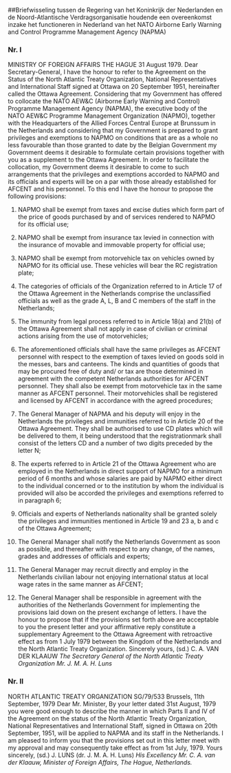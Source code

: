 <meta http-equiv='Content-Type' content='text/html; charset=utf-8' />

##Briefwisseling tussen de Regering van het Koninkrijk der Nederlanden en de Noord-Atlantische Verdragsorganisatie houdende een overeenkomst inzake het functioneren in Nederland van het NATO Airborne Early Warning and Control Programme Management Agency (NAPMA)

### Nr.  I  

MINISTRY OF FOREIGN AFFAIRS THE HAGUE 31 August 1979. Dear Secretary-General, I have the honour to refer to the Agreement on the Status of the North Atlantic Treaty Organization, National Representatives and International Staff signed at Ottawa on 20 September 1951, hereinafter called the Ottawa Agreement. Considering that my Government has offered to collocate the NATO AEW&C (Airborne Early Warning and Control) Programme Management Agency (NAPMA), the executive body of the NATO AEW&C Programme Management Organization (NAPMO), together with the Headquarters of the Allied Forces Central Europe at Brunssum in the Netherlands and considering that my Government is prepared to grant privileges and exemptions to NAPMO on conditions that are as a whole no less favourable than those granted to date by the Belgian Government my Government deems it desirable to formulate certain provisions together with you as a supplement to the Ottawa Agreement. In order to facilitate the collocation, my Government deems it desirable to come to such arrangements that the privileges and exemptions accorded to NAPMO and its officials and experts will be on a par with those already established for AFCENT and his personnel. To this end I have the honour to propose the following provisions: 

1. NAPMO shall be exempt from taxes and excise duties which form part of the price of goods purchased by and of services rendered to NAPMO for its official use;  

2. NAPMO shall be exempt from insurance tax levied in connection with the insurance of movable and immovable property for official use;  

3. NAPMO shall be exempt from motorvehicle tax on vehicles owned by NAPMO for its official use. These vehicles will bear the RC registration plate;  

4. The categories of officials of the Organization referred to in Article 17 of the Ottawa Agreement in the Netherlands comprise the unclassified officials as well as the grade A, L, B and C members of the staff in the Netherlands;  

5. The immunity from legal process referred to in Article 18(a) and 21(b) of the Ottawa Agreement shall not apply in case of civilian or criminal actions arising from the use of motorvehicles;  

6. The aforementioned officials shall have the same privileges as AFCENT personnel with respect to the exemption of taxes levied on goods sold in the messes, bars and canteens. The kinds and quantities of goods that may be procured free of duty and/ or tax are those determined in agreement with the competent Netherlands authorities for AFCENT personnel. They shall also be exempt from motorvehicle tax in the same manner as AFCENT personnel. Their motorvehicles shall be registered and licensed by AFCENT in accordance with the agreed procedures;  

7. The General Manager of NAPMA and his deputy will enjoy in the Netherlands the privileges and immunities referred to in Article 20 of the Ottawa Agreement. They shall be authorised to use CD plates which will be delivered to them, it being understood that the registrationmark shall consist of the letters CD and a number of two digits preceded by the letter N;  

8. The experts referred to in Article 21 of the Ottawa Agreement who are employed in the Netherlands in direct support of NAPMO for a minimum period of 6 months and whose salaries are paid by NAPMO either direct to the individual concerned or to the institution by whom the individual is provided will also be accorded the privileges and exemptions referred to in paragraph 6;  

9. Officials and experts of Netherlands nationality shall be granted solely the privileges and immunities mentioned in Article 19 and 23 a, b and c of the Ottawa Agreement;  

10. The General Manager shall notify the Netherlands Government as soon as possible, and thereafter with respect to any change, of the names, grades and addresses of officials and experts;  

11. The General Manager may recruit directly and employ in the Netherlands civilian labour not enjoying international status at local wage rates in the same manner as AFCENT;  

12. The General Manager shall be responsible in agreement with the authorities of the Netherlands Government for implementing the provisions laid down on the present exchange of letters.   I have the honour to propose that if the provisions set forth above are acceptable to you the present letter and your affirmative reply constitute a supplementary Agreement to the Ottawa Agreement with retroactive effect as from 1 July 1979 between the Kingdom of the Netherlands and the North Atlantic Treaty Organization. Sincerely yours, (sd.) C. A. VAN DER KLAAUW  *The Secretary General*   *of the North Atlantic Treaty Organization*   *Mr. J. M. A. H. Luns*    

### Nr.  II  

NORTH ATLANTIC TREATY ORGANIZATION SG/79/533 Brussels, 11th September, 1979 Dear Mr. Minister, By your letter dated 31st August, 1979 you were good enough to describe the manner in which Parts II and IV of the Agreement on the status of the North Atlantic Treaty Organization, National Representatives and International Staff, signed in Ottawa on 20th September, 1951, will be applied to NAPMA and its staff in the Netherlands. I am pleased to inform you that the provisions set out in this letter meet with my approval and may consequently take effect as from 1st July, 1979. Yours sincerely, (sd.) J. LUNS (dr. J. M. A. H. Luns)  *His Excellency*   *Mr. C. A. van der Klaauw,*   *Minister of Foreign Affairs,*   *The Hague,*   *Netherlands.*    

